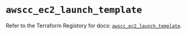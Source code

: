 # `awscc_ec2_launch_template`

Refer to the Terraform Registory for docs: [`awscc_ec2_launch_template`](https://registry.terraform.io/providers/hashicorp/awscc/0.70.0/docs/resources/ec2_launch_template).
